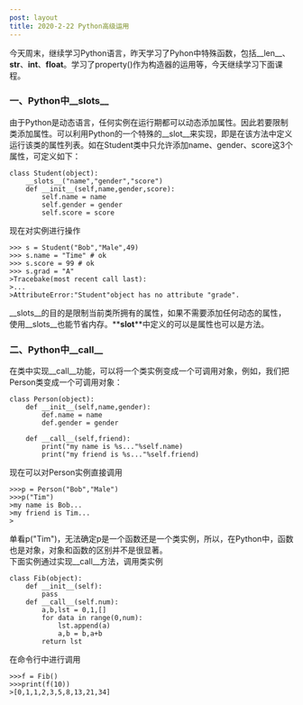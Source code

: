 ```yaml
---
post: layout
title: 2020-2-22 Python高级运用
---
```

今天周末，继续学习Python语言，昨天学习了Pyhon中特殊函数，包括__len__、__str__、__int__、__float__。学习了property()作为构造器的运用等，今天继续学习下面课程。

### 一、Python中__slots__

由于Python是动态语言，任何实例在运行期都可以动态添加属性。因此若要限制类添加属性。可以利用Python的一个特殊的__slot__来实现，即是在该方法中定义运行该类的属性列表。如在Student类中只允许添加name、gender、score这3个属性，可定义如下：

	class Student(object):
		__slots__("name","gender","score")
		def __init__(self,name,gender,score):
			self.name = name
			self.gender = gender
			self.score = score

现在对实例进行操作

	>>> s = Student("Bob","Male",49)
	>>> s.name = "Time" # ok
	>>> s.score = 99 # ok
	>>> s.grad = "A"
	>Tracebake(most recent call last):
	>...
	>AttributeError:"Student"object has no attribute "grade".

__slots__的目的是限制当前类所拥有的属性，如果不需要添加任何动态的属性，使用__slots__也能节省内存。**__slot__**中定义的可以是属性也可以是方法。

### 二、Python中__call__

在类中实现__call__功能，可以将一个类实例变成一个可调用对象，例如，我们把Person类变成一个可调用对象：

	class Person(object):
		def __init__(self,name,gender):
			def.name = name
			def.gender = gender
		
		def __call__(self,friend):
			print("my name is %s..."%self.name)
			print("my friend is %s..."%self.friend)

现在可以对Person实例直接调用
	
	>>>p = Person("Bob","Male")
	>>>p("Tim")
	>my name is Bob...
	>my friend is Tim...
	>
单看p("Tim")，无法确定p是一个函数还是一个类实例，所以，在Python中，函数也是对象，对象和函数的区别并不是很显著。<br>
下面实例通过实现__call__方法，调用类实例

	class Fib(object):
		def __init__(self):
			pass
		def __call__(self.num):
			a,b,lst = 0,1,[]
			for data in range(0,num):
				lst.append(a)
				a,b = b,a+b
			return lst

在命令行中进行调用

	>>>f = Fib()
	>>>print(f(10))
	>[0,1,1,2,3,5,8,13,21,34]